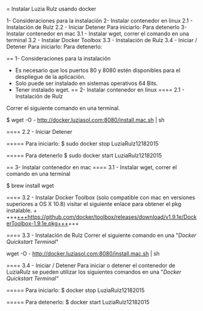 = Instalar Luzia Rulz usando docker

1- Consideraciones para la instalación
2- Instalar contenedor en linux
2.1 - Instalación de Rulz
2.2 - Iniciar Detener
Para iniciarlo:
Para detenerlo
3- Instalar contenedor en mac
3.1 - Instalar wget, correr el comando en una terminal
3.2 - Instalar Docker Toolbox
3.3 - Instalación de Rulz
3.4 - Iniciar / Detener
Para iniciarlo:
Para detenerlo:



== 1- Consideraciones para la instalación
 * Es necesario que los puertos 80 y 8080 estén disponibles para el despliegue de la aplicación. 
 * Solo puede ser instalado en sistemas operativos 64 Bits.
 * Tener instalado wget.
== 2- Instalar contenedor en linux
==== 2.1 - Instalación de Rulz

Correr el siguiente comando en una terminal.

$ wget -O - http://docker.luziasol.com:8080/install.mac.sh | sh

==== 2.2 - Iniciar Detener

===== Para iniciarlo:
$ sudo docker stop LuziaRulz12182015

===== 
Para detenerlo
$ sudo docker start LuziaRulz12182015

== 3- Instalar contenedor en mac
==== 3.1 - Instalar wget, correr el comando en una terminal

$ brew install wget

==== 3.2 - Instalar Docker Toolbox 
(solo compatible con mac en versiones superiores a OS X 10.8) visitar el siguiente enlace para obtener el pkg instalable. +
	+++<u>+++https://github.com/docker/toolbox/releases/download/v1.9.1e/DockerToolbox-1.9.1e.pkg+++</u>+++

==== 3.3 - Instalación de Rulz
Correr el siguiente comando en una "*Docker Quickstart Terminal*"

wget -O - http://docker.luziasol.com:8080/install.mac.sh | sh

==== 3.4 - Iniciar / Detener
Para iniciar o detener el contenedor de LuziaRulz se pueden utilizar los siguientes comandos en una "*Docker Quickstart Terminal"*

===== Para iniciarlo:
$ docker stop LuziaRulz12182015

===== 
Para detenerlo:
$ docker start LuziaRulz12182015



